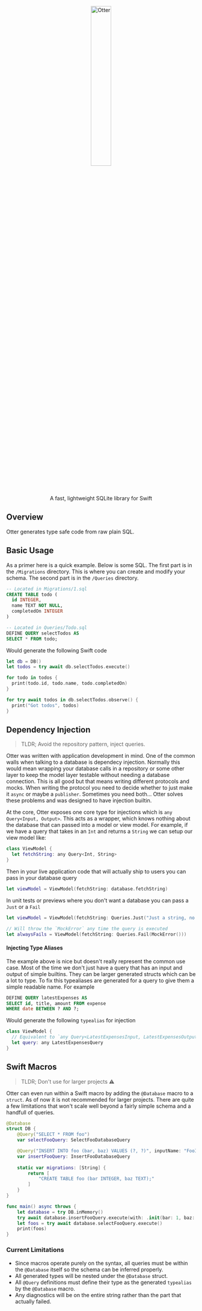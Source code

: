 <picture>
    <source media="(prefers-color-scheme: dark)" srcset="https://github.com/wickwirew/Feather/blob/main/Otter~dark.png?raw=true">
    <source media="(prefers-color-scheme: light)" srcset="https://github.com/wickwirew/Feather/blob/main/Otter.png?raw=true">
    <p align="center">
      <img alt="Otter" src="https://github.com/wickwirew/Feather/blob/main/Otter.png?raw=true" width=33% height=33%>
    </p>
</picture>

<p align="center">
  A fast, lightweight SQLite library for Swift
</p>

## Overview
Otter generates type safe code from raw plain SQL.

## Basic Usage
As a primer here is a quick example. Below is some SQL. The first part is in the `/Migrations` directory. This is where you can create and modify your schema. The second part is in the `/Queries` directory.
```sql
-- Located in Migrations/1.sql
CREATE TABLE todo (
  id INTEGER,
  name TEXT NOT NULL,
  completedOn INTEGER
)

-- Located in Queries/Todo.sql
DEFINE QUERY selectTodos AS
SELECT * FROM todo;
```
Would generate the following Swift code
```swift
let db = DB()
let todos = try await db.selectTodos.execute()

for todo in todos {
  print(todo.id, todo.name, todo.completedOn)
}

for try await todos in db.selectTodos.observe() {
  print("Got todos", todos)
}
```

## Dependency Injection
> TLDR; Avoid the repository pattern, inject queries.

Otter was written with application development in mind. One of the common walls when talking to a database is dependecy injection. 
Normally this would mean wrapping your database calls in a repository or some other layer to keep the model layer testable without needing a database connection. 
This is all good but that means writing different protocols and mocks. When writing the protocol you need to decide whether to just make it `async` or maybe a `publisher`. 
Sometimes you need both... Otter solves these problems and was designed to have injection builtin.

At the core, Otter exposes one core type for injections which is `any Query<Input, Output>`. This acts as a wrapper, which knows nothing about the database that can passed into a model or view model. For example, if we have a query that takes in an `Int` and returns a `String` we can setup our view model like:
```swift
class ViewModel {
  let fetchString: any Query<Int, String>
}
```

Then in your live application code that will actually ship to users you can pass in your database query
```swift
let viewModel = ViewModel(fetchString: database.fetchString)
```

In unit tests or previews where you don't want a database you can pass a `Just` or a `Fail`
```swift
let viewModel = ViewModel(fetchString: Queries.Just("Just a string, no database needed 😎"))

// Will throw the `MockError` any time the query is executed
let alwaysFails = ViewModel(fetchString: Queries.Fail(MockError()))
```

#### Injecting Type Aliases
The example above is nice but doesn't really represent the common use case. 
Most of the time we don't just have a query that has an input and output of simple builtins. 
They can be larger generated structs which can be a lot to type. To fix this typealiases are
generated for a query to give them a simple readable name. For example
```sql
DEFINE QUERY latestExpenses AS
SELECT id, title, amount FROM expense
WHERE date BETWEEN ? AND ?;
```
Would generate the following `typealias` for injection
```swift
class ViewModel {
  // Equivalent to `any Query<LatestExpensesInput, LatestExpensesOutput>`
  let query: any LatestExpensesQuery
}
```

## Swift Macros
> TLDR; Don't use for larger projects ⚠️

Otter can even run within a Swift macro by adding the `@Database` macro to a `struct`. As of now it is not recommended for larger projects. 
There are quite a few limitations that won't scale well beyond a fairly simple schema and a handfull of queries.

```swift
@Database
struct DB {
    @Query("SELECT * FROM foo")
    var selectFooQuery: SelectFooDatabaseQuery

    @Query("INSERT INTO foo (bar, baz) VALUES (?, ?)", inputName: "FooInput")
    var insertFooQuery: InsertFooDatabaseQuery
    
    static var migrations: [String] {
        return [
            "CREATE TABLE foo (bar INTEGER, baz TEXT);"
        ]
    }
}

func main() async throws {
    let database = try DB.inMemory()
    try await database.insertFooQuery.execute(with: .init(bar: 1, baz: "Baz"))
    let foos = try await database.selectFooQuery.execute()
    print(foos)
}
```

### Current Limitations
* Since macros operate purely on the syntax, all queries must be within the `@Database` itself so the schema can be inferred properly.
* All generated types will be nested under the `@Database` struct.
* All `@Query` definitions must define their type as the generated `typealias` by the `@Database` macro.
* Any diagnostics will be on the entire string rather than the part that actually failed.
